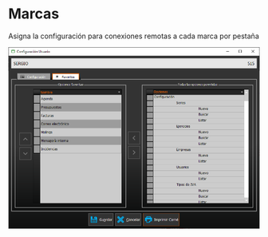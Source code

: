 # Marcas

Asigna la configuración para conexiones remotas a cada marca por pestaña

![](../../../../.gitbook/assets/image%20%28309%29.png)

